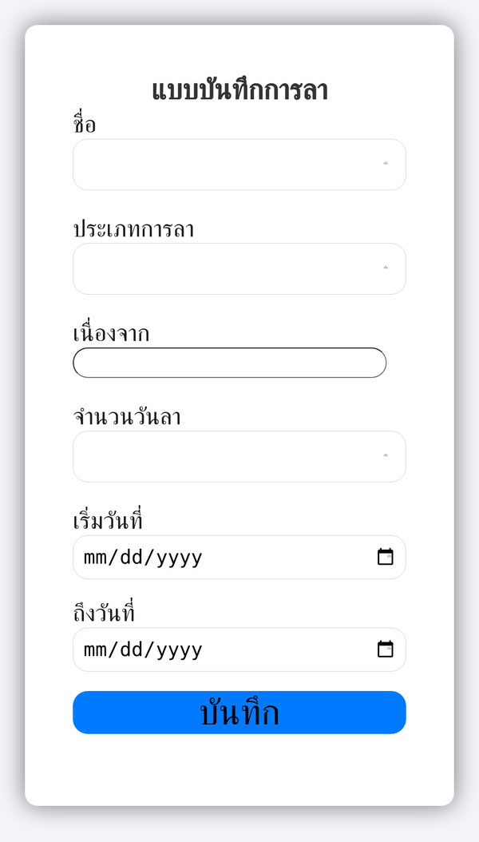 <head>
    <title>Form test</title>
    <link rel="stylesheet" href="https://stackpath.bootstrapcdn.com/bootstrap/4.3.1/css/bootstrap.min.css" integrity="sha384-ggOyR0iXCbMQv3Xipma34MD+dH/1fQ784/j6cY/iJTQUOhcWr7x9JvoRxT2MZw1T" crossorigin="anonymous">
    <script src="https://stackpath.bootstrapcdn.com/bootstrap/4.3.1/js/bootstrap.min.js" integrity="sha384-JjSmVgyd0p3pXB1rRibZUAYoIIy6OrQ6VrjIEaFf/nJGzIxFDsf4x0xIM+B07jRM" crossorigin="anonymous"></script>
    <link href="https://fonts.googleapis.com/css2?family=Roboto:wght@400;700&display=swap" rel="stylesheet">
    <script src="https://cdn.jsdelivr.net/npm/sweetalert2@11"></script>
    <style>
      body {
        font-family: 'Roboto', sans-serif;
        font-size: 3em;
        background-color: #f4f4f9;
      }
      .container {
        max-width: 100%;
        background-color: #fff;
        padding: 2em;
        border-radius: 25px;
        box-shadow: 0 0 50px rgba(0, 0, 0, 0.5);
      }
      .form-control, .form-select {
        font-size: 1em;
        margin-bottom: 1em;
        border-radius: 30px; /* Add rounded corners to input fields */
      }
      .form-select {
        width: 100%; /* Increased width */
        padding: 0.5em;
        border: 1px solid #ced4da;
        appearance: none;
        background-color: #fff;
        background-image: url('data:image/svg+xml;utf8,<svg xmlns="http://www.w3.org/2000/svg" viewBox="0 0 4 5"><path fill="none" stroke="rgba(0, 0, 0, 0.25)" stroke-width="1" d="M2 0 L0 2 L4 2 Z"/></svg>');
        background-repeat: no-repeat;
        background-position: right 0.75em center;
        background-size: 8px 10px;
      }
      .btn {
        font-size: 1.5em;
        width: 100%;
        display: block;
        margin: 0 auto;
        background-color: #007bff;
        border: none;
        border-radius: 30px;
      }
      .btn:hover {
        background-color: #0056b3;
      }
      h1 {
        color: #b2ebf2;
        text-align: center;
        margin-bottom: 0.8em; /* Reduced margin-bottom */
        font-size: 0.8em;
      }
      h3 {
        color: #333;
        text-align: center;
        margin-top: 0;
        margin-bottom: 0.1em; /* Reduced margin-bottom */
        font-size: 1.2em;
      }
      .swal2-custom-popup {
        width: 28em; /* ปรับขนาด popup */
        font-size: 0.35em; /* ลดขนาดตัวหนังสือใน popup */
      }
      .swal2-custom-content {
        font-size: 0.35em; /* ลดขนาดตัวหนังสือในเนื้อหาภายใน popup */
      }
    </style>
  </head>
<body>
  <div class="pt-1"></div>
  <div class="container">
    <div>
      <h3 class="text-center">แบบบันทึกการลา</h3>
    </div>
    <form method="post" autocomplete="off" name="hello-sheet">
      <div class="form-group">
        <label for="ชื่อ">ชื่อ</label>
        <div class="form-group">
          <select id="ชื่อ" name="ชื่อ" class="form-select" required>
            <option value=""></option>
            <option value="นางรภัทภร สิทธิวงศ์">นางรภัทภร สิทธิวงศ์</option>
            <option value="นางณัฐิยา ดาราย้อย">นางณัฐิยา ดาราย้อย</option>
            <option value="น.ส.กานดา เก็จรัมย์">น.ส.กานดา เก็จรัมย์</option>
            <option value="นายจิรศักดิ์ ยอดชะลูด">นายจิรศักดิ์ ยอดชะลูด</option>
            <option value="นางฐิติรัตน์ ดำรงค์">นางฐิติรัตน์ ดำรงค์</option>
            <option value="น.ส.ดวงสมร ช่วงชัย">น.ส.ดวงสมร ช่วงชัย</option>
            <option value="นายจิรวัฒน์ ดีล้อม">นายจิรวัฒน์ ดีล้อม</option>
            <option value="นายนิติศักดิ์ หนองเรือง">นายนิติศักดิ์ หนองเรือง</option>
            <option value="นายพีระพล ศรีวงสุข">นายพีระพล ศรีวงสุข</option>
            <option value="นางศรินภา เชียนรัมย์ มอบยิ่ง">นางศรินภา เชียนรัมย์ มอบยิ่ง</option>
            <option value="นายคมกริช โฉมงาม">นายคมกริช โฉมงาม</option>
            <option value="น.ส.ปริชญา สีหานู">น.ส.ปริชญา สีหานู</option>
            <option value="น.ส.กานต์ติมา ทองน้อย">น.ส.กานต์ติมา ทองน้อย</option>
            <option value="น.ส.สุภาวรรณ ดำเสนา">น.ส.สุภาวรรณ ดำเสนา</option>
            <option value="นายมาโนช เจริญยิ่ง">นายมาโนช เจริญยิ่ง</option>
            <option value="น.ส.สุนิษา สัตบุตร">น.ส.สุนิษา สัตบุตร</option>
            <option value="นางวิภารัตน์ จันทะนุภา">นางวิภารัตน์ จันทะนุภา</option>
            <option value="น.ส.ศันสนีย์ หมายดี">น.ส.ศันสนีย์ หมายดี</option>
            <option value="นายอรรณพ เการัมย์">นายอรรณพ เการัมย์</option>
            <option value="นายธีรพงษ์ บุษยงค์">นายธีรพงษ์ บุษยงค์</option>
            <option value="น.ส.กมลลักษณ์ ยอดเครือ">น.ส.กมลลักษณ์ ยอดเครือ</option>
          </select>
        </div>
      <div class="form-group">
        <label for="ประเภทการลา">ประเภทการลา</label>
        <div class="form-group">
        <select id="leaveType" name="ประเภทการลา" class="form-select" required>
              <option value=""></option>
              <option value="ลาป่วย">ลาป่วย</option>
              <option value="ลากิจ">ลากิจ</option>
              <option value="ลาคลอด">ลาคลอด</option>
              <option value="ลาบวช">ลาบวช</option>
              <option value="ลาอื่นๆ">ลาอื่นๆ</option>
        </select>
        </div>
      <div class="form-group">
        <label for="เนื่องจาก">เนื่องจาก</label>
        <input type="text" class="form-control" placeholder="" name="เนื่องจาก">
      </div>
      <div class="form-group">
        <label for="จำนวนวันลา">จำนวนวันลา</label>
        <div class="form-group">
          <select id="leaveDays" name="จำนวนวันลา" class="form-select" required>
                <option value=""></option>
                <option value="1">1</option>
                <option value="2">2</option>
                <option value="3">3</option>
                <option value="4">4</option>
                <option value="5">5</option>
          </select>
      </div>
      <div class="form-group">
        <label for="เริ่มวันที่">เริ่มวันที่</label>
        <input type="date" id="startDate" name="เริ่มวันที่" class="form-select" required>
      </div>  
      <div class="form-group">
        <label for="ถึงวันที่">ถึงวันที่</label>
        <input type="date" id="endDate" name="ถึงวันที่" class="form-select" required>
      </div>  
      <button type="submit" name="submit" value="Send message" class="btn btn-primary">บันทึก</button>
  </div>
 <script>
  document.addEventListener('DOMContentLoaded', () => {
    const scriptURL = 'https://script.google.com/macros/s/AKfycbw3c4H3wOmuvn3KyoXPT7BSqwob7P2pasXN7AeG1MMDcKiQr84PTODy2QPbqhzEJpjdNw/exec';
    const form = document.forms['hello-sheet'];

    form.addEventListener('submit', async (e) => {
      e.preventDefault();
      Swal.fire({
        title: 'กรุณารอสักครู่',
        text: 'ระบบกำลังประมวลผล...',
        icon: 'info',
        allowOutsideClick: false,
        customClass: {
          popup: 'swal2-custom-popup',
          content: 'swal2-custom-content'
        },
        didOpen: () => {
          Swal.showLoading();
        }
      });
      try {
        const response = await fetch(scriptURL, {
          method: 'POST',
          body: new FormData(form)
        });
        if (response.ok) {
          const formData = new FormData(form);
          let summaryContent = '<ul>';
          
          // สร้างเนื้อหาสรุปข้อมูลจากฟอร์ม
          formData.forEach((value, key) => {
            summaryContent += `<li><strong>${key}</strong>: ${value}</li>`;
          });

          summaryContent += '</ul>';
          
          // แสดงหน้าต่างสรุปข้อมูลหลังจากส่งข้อมูลสำเร็จ
          Swal.fire({
            title: 'ใบลาสำเร็จ',
            html: `<h1>แคปหน้าจอส่งในกลุ่มไลน์ทุกครั้ง</h1><p>เรียน ผู้อำนวยการโรงเรียนสูงเนินพิทยาคม ข้าพเจ้าขออนุญาตตามรายละดังแนบ</p>${summaryContent}`,
            icon: 'success',
            confirmButtonText: 'ปิด',
            customClass: {
              popup: 'swal2-custom-popup', // ใช้คลาสที่กำหนดไว้
              content: 'swal2-custom-content' // ใช้คลาสที่กำหนดไว้
            }
          }).then(() => {
            form.reset(); // Reset form fields after the alert is confirmed
          });
        } else {
          throw new Error('Network response was not ok');
        }
      } catch (error) {
        Swal.close(); // ปิดข้อความรอ
        Swal.fire({
          title: 'เกิดข้อผิดพลาด!',
          text: 'ไม่สามารถบันทึกข้อมูลได้',
          icon: 'error',
          confirmButtonText: 'ตกลง'
        });
        console.error('Error!', error.message);
      }
    });
  });
</script>
  <script src="https://maxcdn.bootstrapcdn.com/bootstrap/4.1.1/js/bootstrap.min.js"></script>
  <script src="https://cdnjs.cloudflare.com/ajax/libs/jquery/3.2.1/jquery.min.js"></script>
